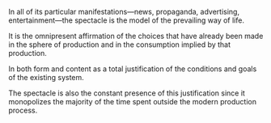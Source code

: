 In all of its particular manifestations—news, propaganda, advertising, entertainment—the spectacle is the model of the prevailing way of life. 

It is the omnipresent affirmation of the choices that have already been made in the sphere of production and in the consumption implied by that production.

In both form and content as a total justification of the conditions and goals of the existing system.

The spectacle is also the constant presence of this justification since it monopolizes the majority of the time spent outside the modern production process.